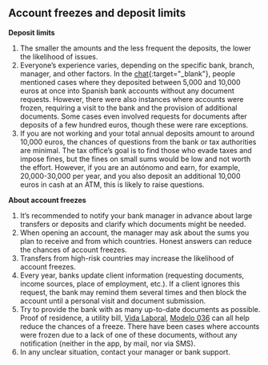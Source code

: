 ## Account freezes and deposit limits

**Deposit limits**

1. The smaller the amounts and the less frequent the deposits, the lower the likelihood of issues.
2. Everyone’s experience varies, depending on the specific bank, branch, manager, and other factors.
   In the [chat](https://bit.ly/it-autonomos-spain-eng){:target="_blank"}, people mentioned cases where they deposited
   between 5,000 and 10,000 euros at once into Spanish bank accounts without any document requests. However,
   there were also instances where accounts were frozen, requiring a visit to the bank and the provision of additional
   documents. Some cases even involved requests for documents after deposits of a few hundred euros, though these were
   rare exceptions.
3. If you are not working and your total annual deposits amount to around 10,000 euros, the chances of questions from
   the bank or tax authorities are minimal. The tax office’s goal is to find those who evade taxes and impose fines, but
   the fines on small sums would be low and not worth the effort. However, if you are an autónomo and earn, for example,
   20,000-30,000 per year, and you also deposit an additional 10,000 euros in cash at an ATM, this is likely to raise
   questions.

**About account freezes**

1. It’s recommended to notify your bank manager in advance about large transfers or deposits and clarify which documents
   might be needed.
2. When opening an account, the manager may ask about the sums you plan to receive and from which countries. Honest
   answers can reduce the chances of account freezes.
3. Transfers from high-risk countries may increase the likelihood of account freezes.
4. Every year, banks update client information (requesting documents, income sources, place of employment, etc.). If a
   client ignores this request, the bank may remind them several times and then block the account until a personal visit
   and document submission.
5. Try to provide the bank with as many up-to-date documents as possible. Proof of residence, a utility bill, [Vida
   Laboral](#vida-laboral), [Modelo 036](#modelo-036) can all help reduce the chances of a freeze. There
   have been cases where accounts were frozen due to a lack of one of these documents, without any notification (neither
   in the app, by mail, nor via SMS).
6. In any unclear situation, contact your manager or bank support.
